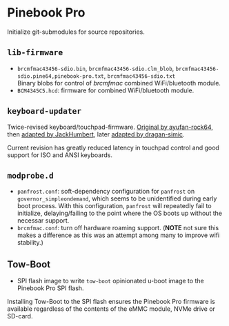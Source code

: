 # Pinebook Pro

Initialize git-submodules for source repositories.

## `lib-firmware`

- `brcmfmac43456-sdio.bin`, `brcmfmac43456-sdio.clm_blob`, `brcmfmac43456-sdio.pine64,pinebook-pro.txt`, `brcmfmac43456-sdio.txt`  
  Binary blobs for control of _brcmfmac_ combined WiFi/bluetooth module.
- `BCM4345C5.hcd`: firmware for combined WiFi/bluetooth module.

## `keyboard-updater`

Twice-revised keyboard/touchpad-firmware. [Original by ayufan-rock64](https://github.com/ayufan-rock64/pinebook-pro-keyboard-updater), then [adapted by JackHumbert](https://github.com/jackhumbert/pinebook-pro-keyboard-updater), later [adapted by dragan-simic](https://github.com/dragan-simic/pinebook-pro-keyboard-updater).

Current revision has greatly reduced latency in touchpad control and good support for ISO and ANSI keyboards.

## `modprobe.d`

- `panfrost.conf`: soft-dependency configuration for `panfrost` on `governor_simpleondemand`, which seems to be unidentified during early boot process. With this configuration, `panfrost` will repeatedly fail to initialize, delaying/failing to the point where the OS boots up without the necessar support.
- `brcmfmac.conf`: turn off hardware roaming support. (__NOTE__ not sure this makes a difference as this was an attempt among many to improve wifi stability.)

## Tow-Boot

- SPI flash image to write `tow-boot` opinionated u-boot image to the Pinebook Pro SPI flash.

Installing Tow-Boot to the SPI flash ensures the Pinebook Pro firmware is available regardless of the contents of the eMMC module, NVMe drive or SD-card.

